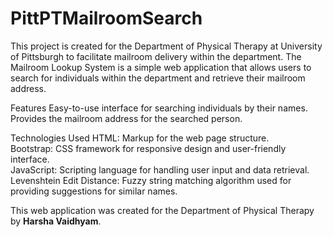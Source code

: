 # PittPTMailroomSearch

This project is created for the Department of Physical Therapy at University of Pittsburgh to facilitate mailroom delivery within the department. The Mailroom Lookup System is a simple web application that allows users to search for individuals within the department and retrieve their mailroom address.

Features
Easy-to-use interface for searching individuals by their names.
Provides the mailroom address for the searched person.

Technologies Used
HTML: Markup for the web page structure. <br />
Bootstrap: CSS framework for responsive design and user-friendly interface. <br />
JavaScript: Scripting language for handling user input and data retrieval. <br />
Levenshtein Edit Distance: Fuzzy string matching algorithm used for providing suggestions for similar names. <br />

This web application was created for the Department of Physical Therapy by **Harsha Vaidhyam**.

